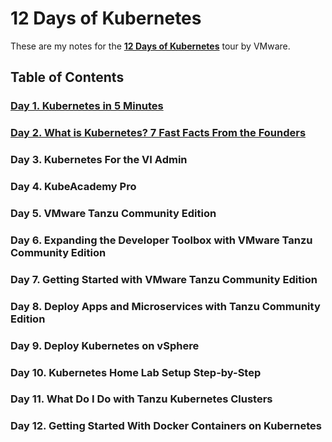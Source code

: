 # 12 Days of Kubernetes

These are my notes for the [**12 Days of Kubernetes**](https://blogs.vmware.com/vexpert/2021/12/19/12-days-of-kubernetes/) tour by VMware.

## Table of Contents

### [Day 1. Kubernetes in 5 Minutes](01-kubernetes-in-5-minutes/)

### [Day 2. What is Kubernetes? 7 Fast Facts From the Founders](02-what-is-kubernetes/)

### Day 3. Kubernetes For the VI Admin

### Day 4. KubeAcademy Pro

### Day 5. VMware Tanzu Community Edition

### Day 6. Expanding the Developer Toolbox with VMware Tanzu Community Edition

### Day 7. Getting Started with VMware Tanzu Community Edition

### Day 8. Deploy Apps and Microservices with Tanzu Community Edition

### Day 9. Deploy Kubernetes on vSphere

### Day 10. Kubernetes Home Lab Setup Step-by-Step

### Day 11. What Do I Do with Tanzu Kubernetes Clusters

### Day 12. Getting Started With Docker Containers on Kubernetes
